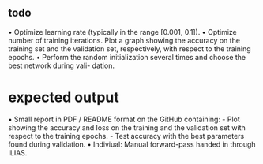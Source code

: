 ## todo

• Optimize learning rate (typically in the range [0.001, 0.1]).
• Optimize number of training iterations. Plot a graph showing the accuracy on the training
set and the validation set, respectively, with respect to the training epochs.
• Perform the random initialization several times and choose the best network during vali-
dation.

# expected output
• Small report in PDF / README format on the GitHub containing:
    - Plot showing the accuracy and loss on the training and the validation set with respect
to the training epochs.
    - Test accuracy with the best parameters found during validation.
• Indiviual: Manual forward-pass handed in through ILIAS.
